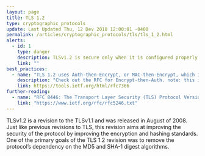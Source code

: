 ```yaml
---
layout: page
title: TLS 1.2
type: cryptographic_protocols
update: Last Updated Thu, 12 Dev 2018 12:00:01 -0400
permalink: /articles/cryptographic_protocols/tls/tls_1_2.html
alerts:
  - id: 1
    type: danger
    description: TLSv1.2 is secure only when it is configured properly!
    link: ""
best_practices:
  - name: "TLS 1.2 uses Auth-then-Encrypt, or MAC-then-Encrypt, which is known to be vulnerable"
    description: "Check out the RFC for Encrypt-then-Auth. note: this is addressed in TLS 1.3, so upgrade if you can!"
    link: https://tools.ietf.org/html/rfc7366
further-reading:
  - name: "RFC 8446: The Transport Layer Security (TLS) Protocol Version 1.2"
    link: "https://www.ietf.org/rfc/rfc5246.txt"
---
```

<p> TLSv1.2 is a revision to the TLSv1.1 and was released in August of 2008. Just like previous revisions to TLS, this revision aims at improving the security of the protocol by improving the encryption and hashing standards. One of the primary goals of the TLS 1.2 revision was to remove the protocol’s dependency on the MD5 and SHA-1 digest algorithms.</p>
